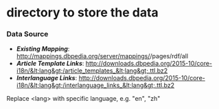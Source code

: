# directory to store the data

### Data Source

- ***Existing Mapping***: http://mappings.dbpedia.org/server/mappings/<lang>/pages/rdf/all 
- ***Article Template Links***: http://downloads.dbpedia.org/2015-10/core-i18n/&lt;lang&gt;/article_templates_&lt;lang&gt;.ttl.bz2 
- ***Interlanguage Links***: http://downloads.dbpedia.org/2015-10/core-i18n/&lt;lang&gt;/interlanguage_links_&lt;lang&gt;.ttl.bz2

Replace &lt;lang&gt; with specific language, e.g. "en", "zh"
